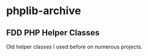 # phplib-archive

## FDD PHP Helper Classes
Old helper classes I used before on numerous projects. 

